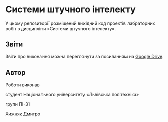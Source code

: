 # Системи штучного інтелекту
У цьому репозиторії розміщений вихідний код проектів лабраторних робіт з дисципліни «Системи штучного інтелекту».

## Звіти
Звіти про виконання можна переглянути за посиланням на 
[Google Drive](https://drive.google.com/drive/folders/1uWR5yI5oHh1iB4nsbWOXyWbQ4m1Oou5G?usp=sharing).
## Автор
Роботи виконав

студент Національного університету «Львівська політехніка»

групи ПІ-31

Хижняк Дмитро

